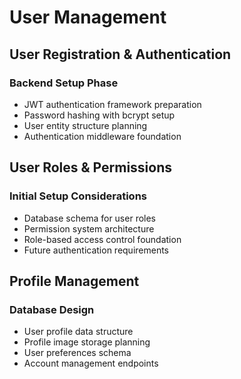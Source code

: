# User Management

<!-- 사용자 관리 및 인증 시스템에 대한 비즈니스 로직을 문서화합니다 -->

## User Registration & Authentication

<!-- 사용자 등록 및 인증 플로우 -->

### Backend Setup Phase

- JWT authentication framework preparation
- Password hashing with bcrypt setup
- User entity structure planning
- Authentication middleware foundation

## User Roles & Permissions

<!-- 역할별 권한 매트릭스 -->

### Initial Setup Considerations

- Database schema for user roles
- Permission system architecture
- Role-based access control foundation
- Future authentication requirements

## Profile Management

<!-- 프로필 관리 정책 -->

### Database Design

- User profile data structure
- Profile image storage planning
- User preferences schema
- Account management endpoints
